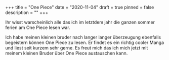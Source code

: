 +++
title = "One Piece"
date = "2020-11-04"
draft = true
pinned = false
description = ""
+++




Ihr wisst warscheinlich alle das ich im letztdem jahr die ganzen sommer ferien am One Piece lesen war. 

Ich habe meinen kleinen bruder nach langer langer überzeugung ebenfalls begeistern können One Piece zu lesen. Er findet es ein richtig cooler Manga und liest seit kurzem sehr gerne. Es freut mich das ich mich jetzt mit meinem kleinen Bruder über One Piece austauschen kann.